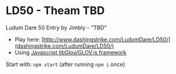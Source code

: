 LD50 - Theam TBD
============================

Ludum Dare 50 Entry by Jimbly - "TBD"

* Play here: [http://www.dashingstrike.com/LudumDare/LD50/](dashingstrike.com/LudumDare/LD50/)
* Using [Javascript libGlov/GLOV.js framework](https://github.com/Jimbly/glovjs)

Start with: `npm start` (after running `npm i` once)

